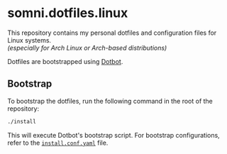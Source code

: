 somni.dotfiles.linux
====================
This repository contains my personal dotfiles and configuration files for Linux systems.  
*(especially for Arch Linux or Arch-based distributions)*

Dotfiles are bootstrapped using [Dotbot](https://github.com/anishathalye/dotbot).

Bootstrap
---------
To bootstrap the dotfiles, run the following command in the root of the repository:

```sh
./install
```

This will execute Dotbot's bootstrap script. For bootstrap configurations, refer to the [`install.conf.yaml`](install.conf.yaml) file.
